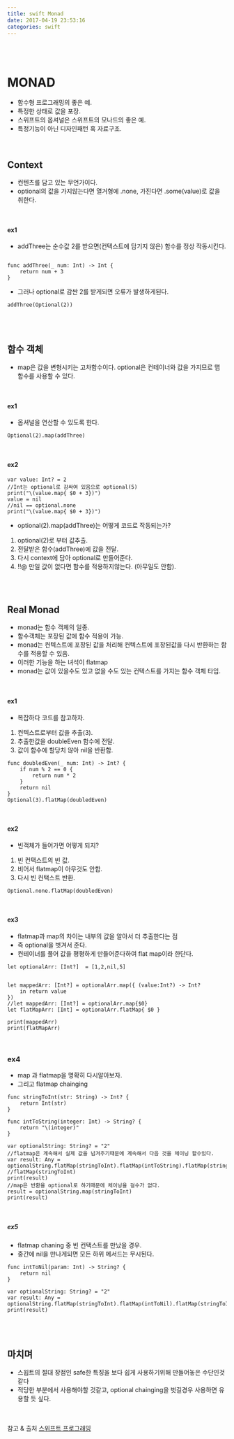 ```yaml
---
title: swift Monad
date: 2017-04-19 23:53:16
categories: swift
---
```


<br><br>

# MONAD


* 함수형 프로그래밍의 좋은 예.
* 특정한 상태로 값을 포장.
* 스위프트의 옵셔널은 스위프트의 모나드의 좋은 예.
* 특정기능이 아닌 디자인패턴 혹 자료구조.


<br>

## Context
* 컨텐츠를 담고 있는 무언가이다.
* optional의 값을 가지않는다면 열거형에 .none, 가진다면 .some(value)로 값을 취한다.


<br>

#### ex1


* addThree는 순수값 2를 받으면(컨텍스트에 담기지 않은) 함수를 정상 작동시킨다.
 
~~~

func addThree(_ num: Int) -> Int {
    return num + 3
}
~~~

* 그러나 optional로 감싼 2를 받게되면 오류가 발생하게된다.

~~~
addThree(Optional(2))
~~~


<br><br>

## 함수 객체

* map은 값을 변형시키는 고차함수이다. optional은 컨테이너와 값을 가지므로 맵 함수를 사용할 수 있다.


<br>

#### ex1

* 옵셔널을 연산할 수 있도록 한다.

~~~
Optional(2).map(addThree)
~~~

<br>

#### ex2
 
 
 ~~~
var value: Int? = 2
//Int는 optional로 감싸여 있음으로 optional(5)
print("\(value.map{ $0 + 3})")
value = nil
//nil == optional.none
print("\(value.map{ $0 + 3})")
 ~~~
 
* optional(2).map(addThree)는 어떻게 코드로 작동되는가?

1. optional(2)로 부터 값추출.
2. 전달받은 함수(addThree)에 값을 전달.
3. 다시 context에 담아 optional로 만들어준다.
4. !!@ 만일 값이 없다면 함수를 적용하지않는다. (아무일도 안함).

 

 
<br><br>

## Real Monad

* monad는 함수 객체의 일종.
* 함수객체는 포장된 값에 함수 적용이 가능.
* monad는 컨텍스트에 포장된 값을 처리해 컨텍스트에 포장된값을 다시 반환하는 함수를 적용할 수 있음.
* 이러한 기능을 하는 녀석이 flatmap
* monad는 값이 있을수도 있고 없을 수도 있는 컨텍스트를 가지는 함수 객체 타입.

<br>

#### ex1

* 복잡하다 코드를 참고하자.

1. 컨텍스트로부터 값을 추출(3).
2. 추출한값을 doubleEven 함수에 전달.
3. 값이 함수에 할당치 않아 nil을 반환함.


~~~
func doubledEven(_ num: Int) -> Int? {
    if num % 2 == 0 {
        return num * 2
    }
    return nil
}
Optional(3).flatMap(doubledEven)
~~~

<br>

#### ex2

* 빈객체가 들어가면 어떻게 되지?

1. 빈 컨택스트의 빈 값.
2. 비어서 flatmap이 아무것도 안함.
3. 다시 빈 컨택스트 반환.

~~~
Optional.none.flatMap(doubledEven)
~~~

<br>

#### ex3

* flatmap과 map의 차이는 내부의 값을 알아서 더 추출한다는 점
* 즉 optional을 벗겨서 준다. 
* 컨테이너를 풀어 값을 평평하게 만들어준다하여 flat map이라 한단다.

~~~
let optionalArr: [Int?]  = [1,2,nil,5]


let mappedArr: [Int?] = optionalArr.map({ (value:Int?) -> Int?
    in return value
})
//let mappedArr: [Int?] = optionalArr.map{$0}
let flatMapArr: [Int] = optionalArr.flatMap{ $0 }

print(mappedArr)
print(flatMapArr)
~~~

<br>

### ex4

* map 과 flatmap을 명확히 다시알아보자.
* 그리고 flatmap chainging

~~~
func stringToInt(str: String) -> Int? {
    return Int(str)
}

func intToString(integer: Int) -> String? {
    return "\(integer)"
}

var optionalString: String? = "2"
//flatmap은 계속해서 실제 값을 넘겨주기때문에 계속해서 다음 것을 체이닝 할수있다.
var result: Any = optionalString.flatMap(stringToInt).flatMap(intToString).flatMap(stringToInt)
//flatMap(stringToInt)
print(result)
//map은 반환을 optional로 하기때문에 체이닝을 걸수가 없다.
result = optionalString.map(stringToInt)
print(result)
~~~

<br>

##### ex5

* flatmap chaning 중 빈 컨택스트를 만났을 경우.
* 중간에 nil을 만나게되면 모든 하위 메서드는 무시된다.

~~~
func intToNil(param: Int) -> String? {
    return nil
}

var optionalString: String? = "2"
var result: Any = optionalString.flatMap(stringToInt).flatMap(intToNil).flatMap(stringToInt)
print(result)
~~~

<br>
<br>

## 마치며

* 스윕트의 절대 장점인 safe한 특징을 보다 쉽게 사용하기위해 만들어놓은 수단인것 같다
* 적당한 부분에서 사용해야할 것같고, optional chainging을 벗길경우 사용하면 유용할 듯 싶다.

<br><br>
참고 & 출처 [스위프트 프로그래밍](http://http://www.hanbit.co.kr/media/books/book_view.html?p_code=B5682208459)